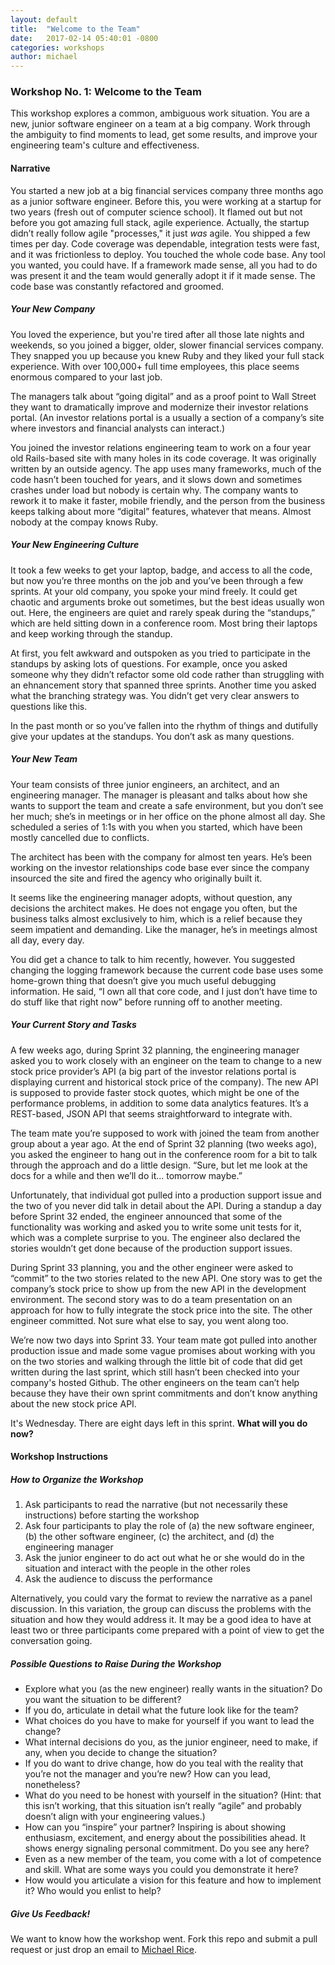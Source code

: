 ```yaml
---
layout: default
title:  "Welcome to the Team"
date:   2017-02-14 05:40:01 -0800
categories: workshops
author: michael
---
```


### Workshop No. 1: Welcome to the Team

This workshop explores a common, ambiguous work situation. You are a new, junior software engineer on a team at a big company. Work through the ambiguity to find moments to lead, get some results, and improve your engineering team's culture and effectiveness. 

#### Narrative

You started a new job at a big financial services company three months ago as a junior software engineer. Before this, you were working at a startup for two years (fresh out of computer science school). It flamed out but not before you got amazing full stack, agile experience. Actually, the startup didn’t really follow agile "processes," it just *was* agile. You shipped a few times per day. Code coverage was dependable, integration tests were fast, and it was frictionless to deploy. You touched the whole code base. Any tool you wanted, you could have. If a framework made sense, all you had to do was present it and the team would generally adopt it if it made sense. The code base was constantly refactored and groomed. 

##### Your New Company
You loved the experience, but you're tired after all those late nights and weekends, so you joined a bigger, older, slower financial services company. They snapped you up because you knew Ruby and they liked your full stack experience. With over 100,000+ full time employees, this place seems enormous compared to your last job. 

The managers talk about “going digital” and as a proof point to Wall Street they want to dramatically improve and modernize their investor relations portal. (An investor relations portal is a usually a section of a company’s site where investors and financial analysts can interact.) 

You joined the investor relations engineering team to work on a four year old Rails-based site with many holes in its code coverage. It was originally written by an outside agency. The app uses many frameworks, much of the code hasn’t been touched for years, and it slows down and sometimes crashes under load but nobody is certain why. The company wants to rework it to make it faster, mobile friendly, and the person from the business keeps talking about more “digital” features, whatever that means. Almost nobody at the compay knows Ruby. 

##### Your New Engineering Culture

It took a few weeks to get your laptop, badge, and access to all the code, but now you’re three months on the job and you’ve been through a few sprints. At your old company, you spoke your mind freely. It could get chaotic and arguments broke out sometimes, but the best ideas usually won out. Here, the engineers are quiet and rarely speak during the “standups,” which are held sitting down in a conference room. Most bring their laptops and keep working through the standup. 

At first, you felt awkward and outspoken as you tried to participate in the standups by asking lots of questions. For example, once you asked someone why they didn’t refactor some old code rather than struggling with an ehnancement story that spanned three sprints. Another time you asked what the branching strategy was. You didn’t get very clear answers to questions like this. 

In the past month or so you’ve fallen into the rhythm of things and dutifully give your updates at the standups. You don’t ask as many questions.

##### Your New Team

Your team consists of three junior engineers, an architect, and an engineering manager. The manager is pleasant and talks about how she wants to support the team and create a safe environment, but you don’t see her much; she’s in meetings or in her office on the phone almost all day. She scheduled a series of 1:1s with you when you started, which have been mostly cancelled due to conflicts. 

The architect has been with the company for almost ten years. He’s been working on the investor relationships code base ever since the company insourced the site and fired the agency who originally built it. 

It seems like the engineering manager adopts, without question, any decisions the architect makes. He does not engage you often, but the business talks almost exclusively to him, which is a relief because they seem impatient and demanding. Like the manager, he’s in meetings almost all day, every day. 

You did get a chance to talk to him recently, however. You suggested changing the logging framework because the current code base uses some home-grown thing that doesn’t give you much useful debugging information. He said, “I own all that core code, and I just don’t have time to do stuff like that right now” before running off to another meeting. 

##### Your Current Story and Tasks

A few weeks ago, during Sprint 32 planning, the engineering manager asked you to work closely with an engineer on the team to change to a new stock price provider’s API (a big part of the investor relations portal is displaying current and historical stock price of the company). The new API is supposed to provide faster stock quotes, which might be one of the performance problems, in addition to some data analytics features. It’s a REST-based, JSON API that seems straightforward to integrate with.

The team mate you’re supposed to work with joined the team from another group about a year ago. At the end of Sprint 32 planning (two weeks ago), you asked the engineer to hang out in the conference room for a bit to talk through the approach and do a little design. “Sure, but let me look at the docs for a while and then we’ll do it... tomorrow maybe.” 

Unfortunately, that individual got pulled into a production support issue and the two of you never did talk in detail about the API. During a standup a day before Sprint 32 ended, the engineer announced that some of the functionality was working and asked you to write some unit tests for it, which was a complete surprise to you. The engineer also declared the stories wouldn’t get done because of the production support issues.

During Sprint 33 planning, you and the other engineer were asked to “commit” to the two stories related to the new API. One story was to get the company’s stock price to show up from the new API in the development environment. The second story was to do a team presentation on an approach for how to fully integrate the stock price into the site. The other engineer committed. Not sure what else to say, you went along too.

We’re now two days into Sprint 33. Your team mate got pulled into another production issue and made some vague promises about working with you on the two stories and walking through the little bit of code that did get written during the last sprint, which still hasn’t been checked into your company's hosted Github. The other engineers on the team can’t help because they have their own sprint commitments and don’t know anything about the new stock price API. 

It's Wednesday. There are eight days left in this sprint. **What will you do now?**

#### Workshop Instructions

##### How to Organize the Workshop

1. Ask participants to read the narrative (but not necessarily these instructions) before starting the workshop
2. Ask four participants to play the role of (a) the new software engineer, (b) the other software engineer, (c) the architect, and (d) the engineering manager
3. Ask the junior engineer to do act out what he or she would do in the situation and interact with the people in the other roles
4. Ask the audience to discuss the performance

Alternatively, you could vary the format to review the narrative as a panel discussion. In this variation, the group can discuss the problems with the situation and how they would address it. It may be a good idea to have at least two or three participants come prepared with a point of view to get the conversation going.

##### Possible Questions to Raise During the Workshop

* Explore what you (as the new engineer) really wants in the situation? Do you want the situation to be different?
* If you do, articulate in detail what the future look like for the team?
* What choices do you have to make for yourself if you want to lead the change?
* What internal decisions do you, as the junior engineer, need to make, if any, when you decide to change the situation?
* If you do want to drive change, how do you teal with the reality that you’re not the manager and you’re new? How can you lead, nonetheless?
* What do you need to be honest with yourself in the situation? (Hint: that this isn’t working, that this situation isn’t really “agile” and probably doesn’t align with your engineering values.)
* How can you “inspire” your partner? Inspiring is about showing enthusiasm, excitement, and energy about the possibilities ahead. It shows energy signaling personal commitment. Do you see any here?
* Even as a new member of the team, you come with a lot of competence and skill. What are some ways you could you demonstrate it here?
* How would you articulate a vision for this feature and how to implement it? Who would you enlist to help?

##### Give Us Feedback!

We want to know how the workshop went. Fork this repo and submit a pull request or just drop an email to [Michael Rice](mailto:me@michaelrice.com).
